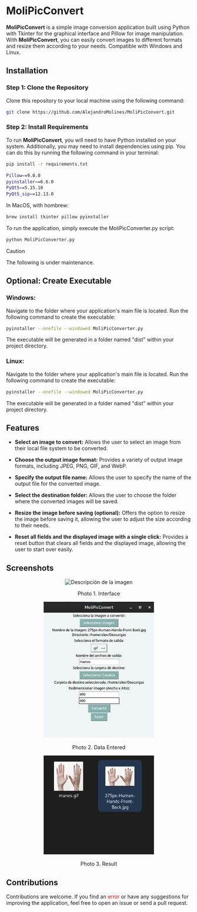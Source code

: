 # MoliPicConvert

**MoliPicConvert** is a simple image conversion application built using Python with Tkinter for the graphical interface and Pillow for image manipulation. With **MoliPicConvert**, you can easily convert images to different formats and resize them according to your needs. Compatible with Windows and Linux.

## Installation

### Step 1: Clone the Repository

Clone this repository to your local machine using the following command:

```bash
git clone https://github.com/AlejandroMolines/MoliPicConvert.git
```
### Step 2: Install Requirements
To run **MoliPicConvert**, you will need to have Python installed on your system. Additionally, you may need to install dependencies using pip. You can do this by running the following command in your terminal:

```bash
pip install -r requirements.txt
```
```bash
Pillow==9.0.0
pyinstaller==6.6.0
PyQt5==5.15.10
PyQt5_sip==12.13.0
```
In MacOS, with hombrew:

```bash
brew install tkinter pillow pyinstaller
```

To run the application, simply execute the MoliPicConverter.py script:
```bash
python MoliPicConverter.py
```

> [!CAUTION]
> The following is under maintenance.

## Optional: Create Executable

### Windows:
Navigate to the folder where your application's main file is located.
Run the following command to create the executable:
```bash
pyinstaller --onefile --windowed MoliPicConverter.py
```
The executable will be generated in a folder named "dist" within your project directory.

### Linux:
Navigate to the folder where your application's main file is located.
Run the following command to create the executable:
```bash
pyinstaller --onefile --windowed MoliPicConverter.py
```
The executable will be generated in a folder named "dist" within your project directory.

## Features

- **Select an image to convert:** Allows the user to select an image from their local file system to be converted.

- **Choose the output image format:** Provides a variety of output image formats, including JPEG, PNG, GIF, and WebP.

- **Specify the output file name:** Allows the user to specify the name of the output file for the converted image.

- **Select the destination folder:** Allows the user to choose the folder where the converted images will be saved.

- **Resize the image before saving (optional):** Offers the option to resize the image before saving it, allowing the user to adjust the size according to their needs.

- **Reset all fields and the displayed image with a single click:** Provides a reset button that clears all fields and the displayed image, allowing the user to start over easily.


## Screenshots
<p align="center">
  <img src="https://github.com/AlejandroMolines/MoliPicConverter/blob/main/images/Captura%20desde%202024-05-03%2013-03-49.png?raw=true" alt="Descripción de la imagen" width="300">
</p>
<p align="center">
  Photo 1. Interface
</p>

<p align="center">
  <img src="https://github.com/AlejandroMolines/MoliPicConvert/blob/main/images/Captura%20desde%202024-05-03%2013-31-57.png?raw=true" alt="Descripción de la imagen" width="300">
</p>
<p align="center">
  Photo 2. Data Entered
</p>

<p align="center">
  <img src="https://github.com/AlejandroMolines/MoliPicConvert/blob/main/images/Captura%20desde%202024-05-03%2013-32-37.png?raw=true" alt="Descripción de la imagen" width="300">
</p>
<p align="center">
  Photo 3. Result
</p>



## Contributions
Contributions are welcome. If you find an <span style="color:red">error</span> or have any suggestions for improving the application, feel free to open an issue or send a pull request.

